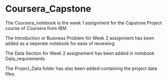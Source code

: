 # Coursera_Capstone
The Coursera_notebook is the week 1 assignment for the Capstone Project course of Coursera from IBM.

The Introduction or Business Problem for Week 2 assignment has been added as a seperate notebook for ease of reviewing

The Data Section for Week 2 assignement has been added in notebook Data_requirements 

The Project_Data folder has also been added containing the project data files.

